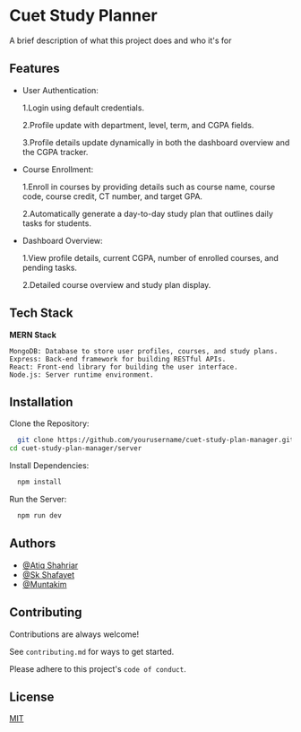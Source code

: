 
# Cuet Study Planner

A brief description of what this project does and who it's for


## Features

- User Authentication:

    1.Login using default credentials.

    2.Profile update with department, level, term, and CGPA fields.
    
    3.Profile details update dynamically in both the dashboard           overview and the CGPA tracker.

- Course Enrollment:

    1.Enroll in courses by providing details such as course name, course code, course credit, CT number, and target GPA.

    2.Automatically generate a day-to-day study plan that outlines daily tasks for students.
- Dashboard Overview:

    1.View profile details, current CGPA, number of enrolled courses, and pending tasks.

    2.Detailed course overview and study plan display.



## Tech Stack

**MERN Stack** 
    
    MongoDB: Database to store user profiles, courses, and study plans.
    Express: Back-end framework for building RESTful APIs.
    React: Front-end library for building the user interface.
    Node.js: Server runtime environment.



## Installation

Clone the Repository:

```bash
  git clone https://github.com/yourusername/cuet-study-plan-manager.git
cd cuet-study-plan-manager/server
```
Install Dependencies:
```bash
  npm install
```
Run the Server:
```bash
  npm run dev
```
## Authors

- [@Atiq Shahriar](https://www.github.com/shahriar2711)
- [@Sk Shafayet](https://www.github.com/skmd)
- [@Muntakim](https://www.github.com/shahriar2711)


## Contributing

Contributions are always welcome!

See `contributing.md` for ways to get started.

Please adhere to this project's `code of conduct`.


## License

[MIT](https://choosealicense.com/licenses/mit/)

